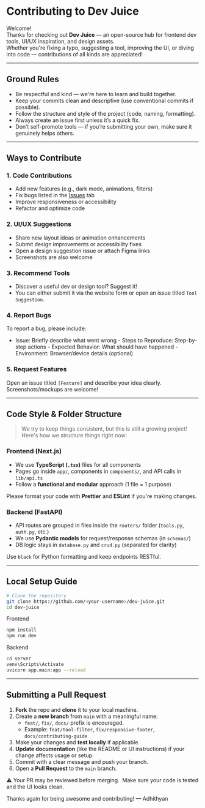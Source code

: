 # Contributing to Dev Juice

Welcome!   
Thanks for checking out **Dev Juice** — an open-source hub for frontend dev tools, UI/UX inspiration, and design assets.  
Whether you're fixing a typo, suggesting a tool, improving the UI, or diving into code — contributions of all kinds are appreciated!

---

##  Ground Rules

- Be respectful and kind — we're here to learn and build together.
- Keep your commits clean and descriptive (use conventional commits if possible).
- Follow the structure and style of the project (code, naming, formatting).
- Always create an issue first unless it’s a quick fix.
- Don’t self-promote tools — if you’re submitting your own, make sure it genuinely helps others.

---

##  Ways to Contribute

### 1.  Code Contributions

- Add new features (e.g., dark mode, animations, filters)
- Fix bugs listed in the [Issues](../../issues) tab
- Improve responsiveness or accessibility
- Refactor and optimize code

### 2.  UI/UX Suggestions

- Share new layout ideas or animation enhancements
- Submit design improvements or accessibility fixes
- Open a design suggestion issue or attach Figma links
- Screenshots are also welcome

### 3.  Recommend Tools

- Discover a useful dev or design tool? Suggest it!
- You can either submit it via the website form or open an issue titled `Tool Suggestion`.

### 4.  Report Bugs

To report a bug, please include:

- Issue: Briefly describe what went wrong - Steps to Reproduce: Step-by-step actions - Expected Behavior: What should have happened - Environment: Browser/device details (optional)

### 5.  Request Features

Open an issue titled `[Feature]` and describe your idea clearly. Screenshots/mockups are welcome!

---

##  Code Style & Folder Structure

> We try to keep things consistent, but this is still a growing project! Here's how we structure things right now:

###  Frontend (Next.js)
- We use **TypeScript (`.tsx`)** files for all components
- Pages go inside `app/`, components in `components/`, and API calls in `lib/api.ts`
- Follow a **functional and modular** approach (1 file = 1 purpose)

Please format your code with **Prettier** and **ESLint** if you're making changes.

###  Backend (FastAPI)
- API routes are grouped in files inside the `routers/` folder (`tools.py`, `auth.py`, etc.)
- We use **Pydantic models** for request/response schemas (in `schemas/`)
- DB logic stays in `database.py` and `crud.py` (separated for clarity)

Use `black` for Python formatting and keep endpoints RESTful.

---

##  Local Setup Guide

```bash
# Clone the repository
git clone https://github.com/<your-username>/dev-juice.git
cd dev-juice
```

Frontend
```bash
npm install
npm run dev
```

Backend
```bash
cd server
venv\Scripts\Activate
uvicorn app.main:app --reload
```
---

## Submitting a Pull Request


1. **Fork** the repo and **clone** it to your local machine.
2. Create a **new branch** from `main` with a meaningful name:
   - `feat/`, `fix/`, `docs/` prefix is encouraged.
   - Example: `feat/tool-filter`, `fix/responsive-footer`, `docs/contributing-guide`
3. Make your changes and **test locally** if applicable.
4. **Update documentation** (like the README or UI instructions) if your change affects usage or setup.
5. Commit with a clear message and push your branch.
6. Open a **Pull Request** to the `main` branch.

⚠️ Your PR may be reviewed before merging.  Make sure your code is tested and the UI looks clean.


Thanks again for being awesome and contributing! — Adhithyan

